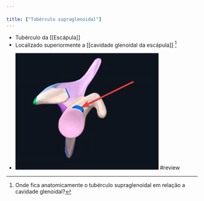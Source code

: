 ```yaml
---

title: ["Tubérculo supraglenoidal"]
---
```

+ Tubérculo da [[Escápula]] 
+ Localizado superiormente a [[cavidade glenoidal da escápula]] [^796620]

[^796620]: Onde fica anatomicamente o tubérculo supraglenoidal em relação a cavidade glenoidal?

+ ![Pasted image 20210413101234.png](Pasted%20image%2020210413101234.png)
#review 
